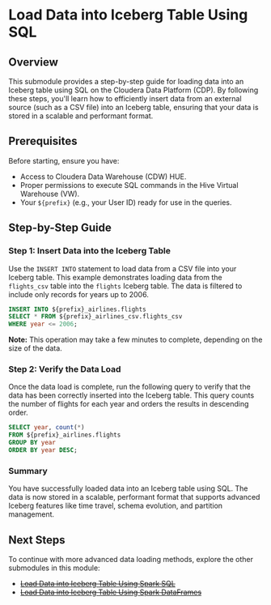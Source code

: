 # Load Data into Iceberg Table Using SQL

## Overview

This submodule provides a step-by-step guide for loading data into an Iceberg table using SQL on the Cloudera Data Platform (CDP). By following these steps, you'll learn how to efficiently insert data from an external source (such as a CSV file) into an Iceberg table, ensuring that your data is stored in a scalable and performant format.

## Prerequisites

Before starting, ensure you have:

- Access to Cloudera Data Warehouse (CDW) HUE.
- Proper permissions to execute SQL commands in the Hive Virtual Warehouse (VW).
- Your `${prefix}` (e.g., your User ID) ready for use in the queries.

## Step-by-Step Guide

### Step 1: Insert Data into the Iceberg Table

Use the `INSERT INTO` statement to load data from a CSV file into your Iceberg table. This example demonstrates loading data from the `flights_csv` table into the `flights` Iceberg table. The data is filtered to include only records for years up to 2006.

``` sql
INSERT INTO ${prefix}_airlines.flights
SELECT * FROM ${prefix}_airlines_csv.flights_csv
WHERE year <= 2006;
```

**Note:** This operation may take a few minutes to complete, depending on the size of the data.

### Step 2: Verify the Data Load

Once the data load is complete, run the following query to verify that the data has been correctly inserted into the Iceberg table. This query counts the number of flights for each year and orders the results in descending order.

``` sql
SELECT year, count(*)
FROM ${prefix}_airlines.flights
GROUP BY year
ORDER BY year DESC;
```

### Summary

You have successfully loaded data into an Iceberg table using SQL. The data is now stored in a scalable, performant format that supports advanced Iceberg features like time travel, schema evolution, and partition management.

## Next Steps

To continue with more advanced data loading methods, explore the other submodules in this module:

- [~~Load Data into Iceberg Table Using Spark SQL~~](load_iceberg_tbl_SparkSQL.md)
- [~~Load Data into Iceberg Table Using Spark DataFrames~~](load_iceberg_tbl_SparkDF.md)

